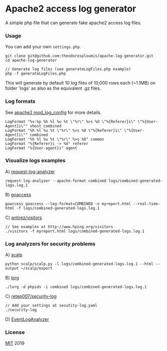 # Apache2 access log generator
A simple php file that can generate fake apache2 access log files.

### Usage
You can add your own `settings.php`.

```
git clone git@github.com:theodorosploumis/apache-log-generator.git
cd apache-log-generator

// Generate log files (see generateLogFiles.php example)
php -f generateLogFiles.php
```
This will generate by default 10 log files of 10,000 rows each (~1.1MB) 
on folder 'logs' as also as the equivalent .gz files.

### Log formats

See [apache2 mod_log_config](http://httpd.apache.org/docs/current/mod/mod_log_config.html) for more details.

```
LogFormat "%v:%p %h %l %u %t \"%r\" %>s %O \"%{Referer}i\" \"%{User-Agent}i\"" vhost_combined
LogFormat "%h %l %u %t \"%r\" %>s %O \"%{Referer}i\" \"%{User-Agent}i\"" combined
LogFormat "%h %l %u %t \"%r\" %>s %O" common
LogFormat "%{Referer}i -> %U" referer
LogFormat "%{User-agent}i" agent
```

### Visualize logs examples
A) [request-log-analyzer](https://github.com/wvanbergen/request-log-analyzer) 
 
```
request-log-analyzer --apache-format combined logs/combined-generated-logs.log.1
```

B) [goaccess](https://goaccess.io)

```
goaccess goaccess --log-format=COMBINED -o myreport.html --real-time-html -f logs/combined-generated-logs.log.1
```

C) [antirez/visitors](https://github.com/antirez/visitors)

```
// See examples at http://www.hping.org/visitors
./visitors -f myreport.html logs/combined-generated-logs.log.1
```

### Log analyzers for security problems

A) [scalp](https://github.com/BalloonPlanet/apache-scalp)

```
python scalp/scalp.py -l logs/combined-generated-logs.log.1 --html --output ~/scalp/export
```

B) [lorg](https://github.com/jensvoid/lorg)

```
./lorg -d phpids -i combined logs/combined-generated-logs.log.1
```

C) [retep007/security-log](https://github.com/retep007/security-log)

```
// Add your settings at secutity-log.yaml
./security-log
```

D) [EventLogAnalyzer](https://www.manageengine.com/products/eventlog/)


### License
[MIT](LICENSE) 2019
